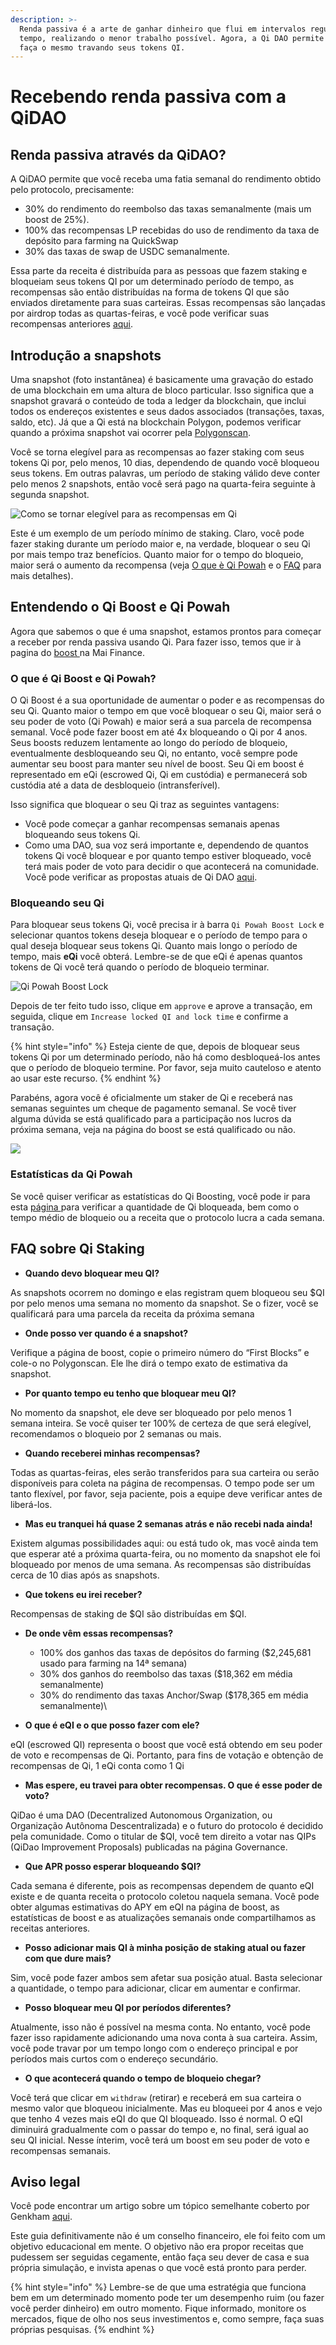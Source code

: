 ```yaml
---
description: >-
  Renda passiva é a arte de ganhar dinheiro que flui em intervalos regulares de
  tempo, realizando o menor trabalho possível. Agora, a Qi DAO permite que você
  faça o mesmo travando seus tokens QI.
---
```


# Recebendo renda passiva com a QiDAO

## Renda passiva através da QiDAO?

A QiDAO permite que você receba uma fatia semanal do rendimento obtido pelo protocolo, precisamente:

* 30% do rendimento do reembolso das taxas semanalmente (mais um boost de 25%).&#x20;
* 100% das recompensas LP recebidas do uso de rendimento da taxa de depósito para farming na QuickSwap
* 30% das taxas de swap de USDC semanalmente.&#x20;

Essa parte da receita é distribuída para as pessoas que fazem staking e bloqueiam seus tokens QI por um determinado período de tempo, as recompensas são então distribuídas na forma de tokens QI que são enviados diretamente para suas carteiras. Essas recompensas são lançadas por airdrop todas as quartas-feiras, e você pode verificar suas recompensas anteriores [aqui](https://app.mai.finance/rewards).

## Introdução a snapshots

Uma snapshot (foto instantânea) é basicamente uma gravação do estado de uma blockchain em uma altura de bloco particular. Isso significa que a snapshot gravará o conteúdo de toda a ledger da blockchain, que inclui todos os endereços existentes e seus dados associados (transações, taxas, saldo, etc). Já que a Qi está na blockchain Polygon, podemos verificar quando a próxima snapshot vai ocorrer pela [Polygonscan](https://polygonscan.com/).

Você se torna elegível para as recompensas ao fazer staking com seus tokens Qi por, pelo menos, 10 dias, dependendo de quando você bloqueou seus tokens. Em outras palavras, um período de staking válido deve conter pelo menos 2 snapshots, então você será pago na quarta-feira seguinte à segunda snapshot.

![Como se tornar elegível para as recompensas em Qi](../.gitbook/assets/unknown.png)

Este é um exemplo de um período mínimo de staking. Claro, você pode fazer staking durante um período maior e, na verdade, bloquear o seu Qi por mais tempo traz benefícios. Quanto maior for o tempo do bloqueio, maior será o aumento da recompensa (veja [O que è Qi Powah](earning-passive-income-with-qidao.md#what-is-qi-powah) e o [FAQ](earning-passive-income-with-qidao.md#faqs-of-qi-staking) para mais detalhes).

## Entendendo o Qi Boost e Qi Powah

Agora que sabemos o que é uma snapshot, estamos prontos para começar a receber por renda passiva usando Qi. Para fazer isso, temos que ir à pagina do [boost ](https://app.mai.finance/boost)na Mai Finance.

### O que é Qi Boost e Qi Powah?

O Qi Boost é a sua oportunidade de aumentar o poder e as recompensas do seu Qi. Quanto maior o tempo em que você bloquear o seu Qi, maior será o seu poder de voto (Qi Powah) e maior será a sua parcela de recompensa semanal. Você pode fazer boost em até 4x bloqueando o Qi por 4 anos. Seus boosts reduzem lentamente ao longo do período de bloqueio, eventualmente desbloqueando seu Qi, no entanto, você sempre pode aumentar seu boost para manter seu nível de boost. Seu Qi em boost é representado em eQi (escrowed Qi, Qi em custódia) e permanecerá sob custódia até a data de desbloqueio (intransferível).

Isso significa que bloquear o seu Qi traz as seguintes vantagens:

* Você pode começar a ganhar recompensas semanais apenas bloqueando seus tokens Qi.
* Como uma DAO, sua voz será importante e, dependendo de quantos tokens Qi você bloquear e por quanto tempo estiver bloqueado, você terá mais poder de voto para decidir o que acontecerá na comunidade. Você pode verificar as propostas atuais de Qi DAO [aqui](https://snapshot.org/#/qidao.eth).

### Bloqueando seu Qi

Para bloquear seus tokens Qi, você precisa ir à barra `Qi Powah Boost Lock` e selecionar quantos tokens deseja bloquear e o período de tempo para o qual deseja bloquear seus tokens Qi. Quanto mais longo o período de tempo, mais **eQi** você obterá. Lembre-se de que eQi é apenas quantos tokens de Qi você terá quando o período de bloqueio terminar.

![Qi Powah Boost Lock](broken-reference)

Depois de ter feito tudo isso, clique em `approve` e aprove a transação, em seguida, clique em `Increase locked QI and lock time` e confirme a transação.

{% hint style="info" %}
Esteja ciente de que, depois de bloquear seus tokens Qi por um determinado período, não há como desbloqueá-los antes que o período de bloqueio termine. Por favor, seja muito cauteloso e atento ao usar este recurso.
{% endhint %}

Parabéns, agora você é oficialmente um staker de Qi e receberá nas semanas seguintes um cheque de pagamento semanal. Se você tiver alguma dúvida se está qualificado para a participação nos lucros da próxima semana, veja na página do boost se está qualificado ou não.

![](broken-reference)

### Estatísticas da Qi Powah

Se você quiser verificar as estatísticas do Qi Boosting, você pode ir para esta [página ](https://app.mai.finance/boost/stats)para verificar a quantidade de Qi bloqueada, bem como o tempo médio de bloqueio ou a receita que o protocolo lucra a cada semana.

## FAQ sobre Qi Staking

* **Quando devo bloquear meu QI?**&#x20;

As snapshots ocorrem no domingo e elas registram quem bloqueou seu $QI por pelo menos uma semana no momento da snapshot. Se o fizer, você se qualificará para uma parcela da receita da próxima semana

* **Onde posso ver quando é a snapshot?**&#x20;

Verifique a página de boost, copie o primeiro número do “First Blocks” e cole-o no Polygonscan. Ele lhe dirá o tempo exato de estimativa da snapshot.

* **Por quanto tempo eu tenho que bloquear meu QI?**&#x20;

No momento da snapshot, ele deve ser bloqueado por pelo menos 1 semana inteira. Se você quiser ter 100% de certeza de que será elegível, recomendamos o bloqueio por 2 semanas ou mais.

* **Quando receberei minhas recompensas?**&#x20;

Todas as quartas-feiras, eles serão transferidos para sua carteira ou serão disponíveis para coleta na página de recompensas. O tempo pode ser um tanto flexível, por favor, seja paciente, pois a equipe deve verificar antes de liberá-los.

* **Mas eu tranquei há quase 2 semanas atrás e não recebi nada ainda!**&#x20;

Existem algumas possibilidades aqui: ou está tudo ok, mas você ainda tem que esperar até a próxima quarta-feira, ou no momento da snapshot ele foi bloqueado por menos de uma semana. As recompensas são distribuídas cerca de 10 dias após as snapshots.

* **Que tokens eu irei receber?**&#x20;

Recompensas de staking de $QI são distribuídas em $QI.

* **De onde vêm essas recompensas?**
  * 100% dos ganhos das taxas de depósitos do farming ($2,245,681 usado para farming na 14ª semana)&#x20;
  * 30% dos ganhos do reembolso das taxas ($18,362 em média semanalmente)
  * 30% do rendimento das taxas Anchor/Swap ($178,365 em média semanalmente)\

* **O que é eQI e o que posso fazer com ele?**&#x20;

eQI (escrowed QI) representa o boost que você está obtendo em seu poder de voto e recompensas de Qi. Portanto, para fins de votação e obtenção de recompensas de Qi, 1 eQi conta como 1 Qi

* **Mas espere, eu travei para obter recompensas. O que é esse poder de voto?**&#x20;

QiDao é uma DAO (Decentralized Autonomous Organization, ou Organização Autônoma Descentralizada) e o futuro do protocolo é decidido pela comunidade. Como o titular de $QI, você tem direito a votar nas QIPs (QiDao Improvement Proposals) publicadas na página Governance.

* **Que APR posso esperar bloqueando $QI?**&#x20;

Cada semana é diferente, pois as recompensas dependem de quanto eQI existe e de quanta receita o protocolo coletou naquela semana. Você pode obter algumas estimativas do APY em eQI na página de boost, as estatísticas de boost e as atualizações semanais onde compartilhamos as receitas anteriores.

* **Posso adicionar mais QI à minha posição de staking atual ou fazer com que dure mais?**&#x20;

Sim, você pode fazer ambos sem afetar sua posição atual. Basta selecionar a quantidade, o tempo para adicionar, clicar em aumentar e confirmar.

* **Posso bloquear meu QI por períodos diferentes?**

Atualmente, isso não é possível na mesma conta. No entanto, você pode fazer isso rapidamente adicionando uma nova conta à sua carteira. Assim, você pode travar por um tempo longo com o endereço principal e por períodos mais curtos com o endereço secundário.

* **O que acontecerá quando o tempo de bloqueio chegar?**&#x20;

Você terá que clicar em `withdraw` (retirar) e receberá em sua carteira o mesmo valor que bloqueou inicialmente. Mas eu bloqueei por 4 anos e vejo que tenho 4 vezes mais eQI do que QI bloqueado. Isso é normal. O eQI diminuirá gradualmente com o passar do tempo e, no final, será igual ao seu QI inicial. Nesse ínterim, você terá um boost em seu poder de voto e recompensas semanais.

## Aviso legal

Você pode encontrar um artigo sobre um tópico semelhante coberto por Genkham [aqui](https://medium.com/@GenKham/earning-passive-income-with-qi-dao-b92a6a3721bd).

Este guia definitivamente não é um conselho financeiro, ele foi feito com um objetivo educacional em mente. O objetivo não era propor receitas que pudessem ser seguidas cegamente, então faça seu dever de casa e sua própria simulação, e invista apenas o que você está pronto para perder.

{% hint style="info" %}
Lembre-se de que uma estratégia que funciona bem em um determinado momento pode ter um desempenho ruim (ou fazer você perder dinheiro) em outro momento. Fique informado, monitore os mercados, fique de olho nos seus investimentos e, como sempre, faça suas próprias pesquisas.
{% endhint %}

